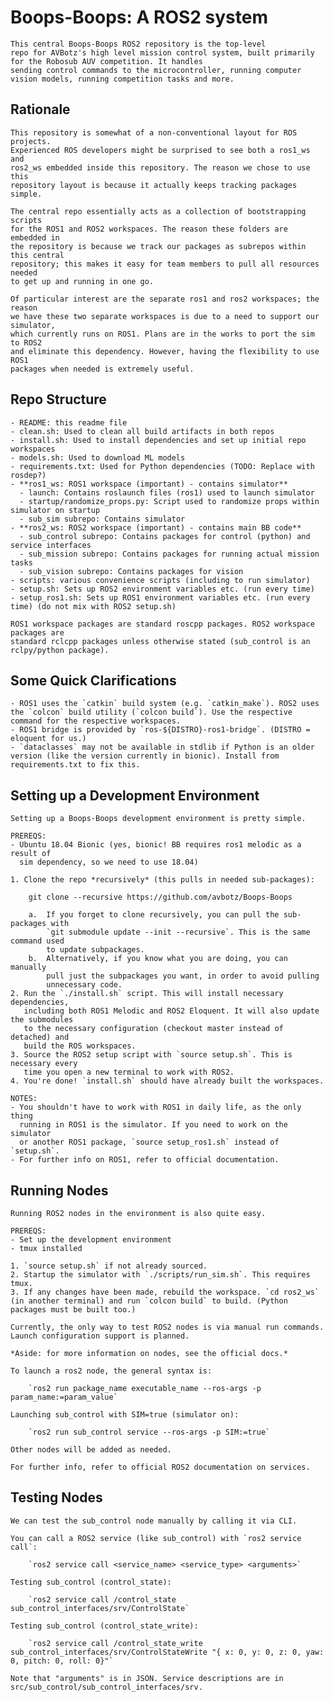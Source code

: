 # Boops-Boops: A ROS2 system

    This central Boops-Boops ROS2 repository is the top-level
    repo for AVBotz's high level mission control system, built primarily
    for the Robosub AUV competition. It handles
    sending control commands to the microcontroller, running computer
    vision models, running competition tasks and more.

## Rationale

    This repository is somewhat of a non-conventional layout for ROS projects.
    Experienced ROS developers might be surprised to see both a ros1_ws and
    ros2_ws embedded inside this repository. The reason we chose to use this
    repository layout is because it actually keeps tracking packages simple.

    The central repo essentially acts as a collection of bootstrapping scripts
    for the ROS1 and ROS2 workspaces. The reason these folders are embedded in
    the repository is because we track our packages as subrepos within this central
    repository; this makes it easy for team members to pull all resources needed
    to get up and running in one go.

    Of particular interest are the separate ros1 and ros2 workspaces; the reason
    we have these two separate workspaces is due to a need to support our simulator,
    which currently runs on ROS1. Plans are in the works to port the sim to ROS2
    and eliminate this dependency. However, having the flexibility to use ROS1
    packages when needed is extremely useful.

## Repo Structure

    - README: this readme file
    - clean.sh: Used to clean all build artifacts in both repos
    - install.sh: Used to install dependencies and set up initial repo workspaces
    - models.sh: Used to download ML models
    - requirements.txt: Used for Python dependencies (TODO: Replace with rosdep?)
    - **ros1_ws: ROS1 workspace (important) - contains simulator**
      - launch: Contains roslaunch files (ros1) used to launch simulator
      - startup/randomize_props.py: Script used to randomize props within simulator on startup
      - sub_sim subrepo: Contains simulator
    - **ros2_ws: ROS2 workspace (important) - contains main BB code**
      - sub_control subrepo: Contains packages for control (python) and service interfaces
      - sub_mission subrepo: Contains packages for running actual mission tasks
      - sub_vision subrepo: Contains packages for vision
    - scripts: various convenience scripts (including to run simulator)
    - setup.sh: Sets up ROS2 environment variables etc. (run every time)
    - setup_ros1.sh: Sets up ROS1 environment variables etc. (run every time) (do not mix with ROS2 setup.sh)

    ROS1 workspace packages are standard roscpp packages. ROS2 workspace packages are
    standard rclcpp packages unless otherwise stated (sub_control is an rclpy/python package).

## Some Quick Clarifications

    - ROS1 uses the `catkin` build system (e.g. `catkin_make`). ROS2 uses the `colcon` build utility (`colcon build`). Use the respective command for the respective workspaces.
    - ROS1 bridge is provided by `ros-${DISTRO}-ros1-bridge`. (DISTRO = eloquent for us.)
    - `dataclasses` may not be available in stdlib if Python is an older version (like the version currently in bionic). Install from requirements.txt to fix this.

## Setting up a Development Environment

    Setting up a Boops-Boops development environment is pretty simple.

    PREREQS:
    - Ubuntu 18.04 Bionic (yes, bionic! BB requires ros1 melodic as a result of
      sim dependency, so we need to use 18.04)

    1. Clone the repo *recursively* (this pulls in needed sub-packages):

        git clone --recursive https://github.com/avbotz/Boops-Boops

        a.  If you forget to clone recursively, you can pull the sub-packages with
            `git submodule update --init --recursive`. This is the same command used
            to update subpackages.
        b.  Alternatively, if you know what you are doing, you can manually
            pull just the subpackages you want, in order to avoid pulling
            unnecessary code.
    2. Run the `./install.sh` script. This will install necessary dependencies,
       including both ROS1 Melodic and ROS2 Eloquent. It will also update the submodules
       to the necessary configuration (checkout master instead of detached) and
       build the ROS workspaces.
    3. Source the ROS2 setup script with `source setup.sh`. This is necessary every
       time you open a new terminal to work with ROS2.
    4. You're done! `install.sh` should have already built the workspaces.

    NOTES:
    - You shouldn't have to work with ROS1 in daily life, as the only thing
      running in ROS1 is the simulator. If you need to work on the simulator
      or another ROS1 package, `source setup_ros1.sh` instead of `setup.sh`.
    - For further info on ROS1, refer to official documentation.

## Running Nodes

    Running ROS2 nodes in the environment is also quite easy.

    PREREQS:
    - Set up the development environment
    - tmux installed

    1. `source setup.sh` if not already sourced.
    2. Startup the simulator with `./scripts/run_sim.sh`. This requires tmux.
    3. If any changes have been made, rebuild the workspace. `cd ros2_ws` (in another terminal) and run `colcon build` to build. (Python packages must be built too.)

    Currently, the only way to test ROS2 nodes is via manual run commands.
    Launch configuration support is planned.

    *Aside: for more information on nodes, see the official docs.*

    To launch a ros2 node, the general syntax is:

        `ros2 run package_name executable_name --ros-args -p param_name:=param_value`

    Launching sub_control with SIM=true (simulator on):

        `ros2 run sub_control service --ros-args -p SIM:=true`

    Other nodes will be added as needed.

    For further info, refer to official ROS2 documentation on services.

## Testing Nodes

    We can test the sub_control node manually by calling it via CLI.

    You can call a ROS2 service (like sub_control) with `ros2 service call`:

        `ros2 service call <service_name> <service_type> <arguments>`

    Testing sub_control (control_state):

        `ros2 service call /control_state sub_control_interfaces/srv/ControlState`

    Testing sub_control (control_state_write):

        `ros2 service call /control_state_write sub_control_interfaces/srv/ControlStateWrite "{ x: 0, y: 0, z: 0, yaw: 0, pitch: 0, roll: 0}"`

    Note that "arguments" is in JSON. Service descriptions are in src/sub_control/sub_control_interfaces/srv.
